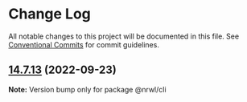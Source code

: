 # Change Log

All notable changes to this project will be documented in this file.
See [Conventional Commits](https://conventionalcommits.org) for commit guidelines.

## [14.7.13](https://github.com/nrwl/nx/compare/14.7.12...14.7.13) (2022-09-23)

**Note:** Version bump only for package @nrwl/cli
